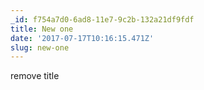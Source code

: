 ```yaml
---
_id: f754a7d0-6ad8-11e7-9c2b-132a21df9fdf
title: New one
date: '2017-07-17T10:16:15.471Z'
slug: new-one
---
```

remove title
